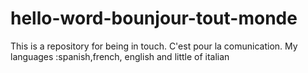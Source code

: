 # hello-word-bounjour-tout-monde
This is a repository for being in touch. C'est pour la comunication.
My languages :spanish,french, english and little of italian

